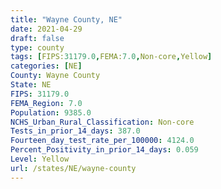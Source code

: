 ```yaml
---
title: "Wayne County, NE"
date: 2021-04-29
draft: false
type: county
tags: [FIPS:31179.0,FEMA:7.0,Non-core,Yellow]
categories: [NE]
County: Wayne County
State: NE
FIPS: 31179.0
FEMA_Region: 7.0
Population: 9385.0
NCHS_Urban_Rural_Classification: Non-core
Tests_in_prior_14_days: 387.0
Fourteen_day_test_rate_per_100000: 4124.0
Percent_Positivity_in_prior_14_days: 0.059
Level: Yellow
url: /states/NE/wayne-county
---
```



